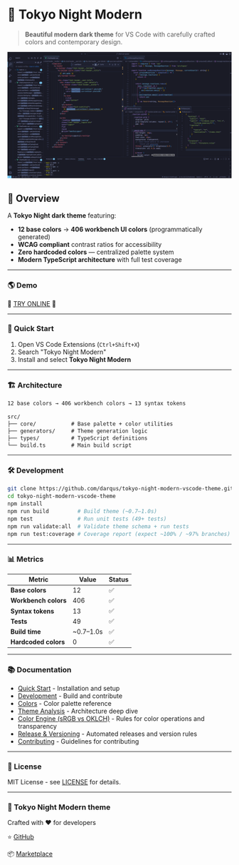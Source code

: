 # 🌆 Tokyo Night Modern

> **Beautiful modern dark theme** for VS Code with carefully crafted colors and contemporary design.

![Tokyo Night Modern](static/ss_tokyo_night_modern.png)

## 🎨 Overview

A **Tokyo Night dark theme** featuring:

- **12 base colors** → **406 workbench UI colors** (programmatically generated)
- **WCAG compliant** contrast ratios for accessibility
- **Zero hardcoded colors** — centralized palette system
- **Modern TypeScript architecture** with full test coverage

---

### 🌎 Demo

🔮 [TRY ONLINE](https://vscode.dev/theme/lod-inc.tokyo-night-modern) 🔮

---

### 🚀 Quick Start

1. Open VS Code Extensions (`Ctrl+Shift+X`)
2. Search "Tokyo Night Modern"
3. Install and select **Tokyo Night Modern**

---

### 🏗️ Architecture

```text
12 base colors → 406 workbench colors → 13 syntax tokens
```

```text
src/
├── core/           # Base palette + color utilities
├── generators/     # Theme generation logic
├── types/          # TypeScript definitions
└── build.ts        # Main build script
```

---

### 🛠️ Development

```bash
git clone https://github.com/darqus/tokyo-night-modern-vscode-theme.git
cd tokyo-night-modern-vscode-theme
npm install
npm run build         # Build theme (~0.7–1.0s)
npm test              # Run unit tests (49+ tests)
npm run validate:all  # Validate theme schema + run tests
npm run test:coverage # Coverage report (expect ~100% / ~97% branches)
```

---

### 📊 Metrics

| Metric | Value | Status |
|--------|-------|--------|
| **Base colors** | 12 | ✅ |
| **Workbench colors** | 406 | ✅ |
| **Syntax tokens** | 13 | ✅ |
| **Tests** | 49 | ✅ |
| **Build time** | ~0.7–1.0s | ✅ |
| **Hardcoded colors** | 0 | ✅ |

---

### 📚 Documentation

- [Quick Start](docs/QUICK_START.md) - Installation and setup
- [Development](docs/DEVELOPMENT.md) - Build and contribute
- [Colors](docs/COLORS.md) - Color palette reference
- [Theme Analysis](docs/THEME_ANALYSIS.md) - Architecture deep dive
- [Color Engine (sRGB vs OKLCH)](docs/COLOR_ENGINE.md) - Rules for color operations and transparency
- [Release & Versioning](docs/RELEASE_VERSIONING.md) - Automated releases and version rules
- [Contributing](docs/CONTRIBUTING.md) - Guidelines for contributing

---

### 📄 License

MIT License - see [LICENSE](LICENSE) for details.

---

### 🌆 Tokyo Night Modern theme

Crafted with ❤️ for developers

⭐ [GitHub](https://github.com/darqus/tokyo-night-modern-vscode-theme)

📦 [Marketplace](https://marketplace.visualstudio.com/items?itemName=lod-inc.tokyo-night-modern)

